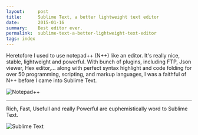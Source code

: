 ```yaml
---
layout:     post
title:      Sublime Text, a better lightweight text editor
date:       2015-01-16
summary:    Best editor ever.
permalink:	sublime-text-a-better-lightweight-text-editor
tags: index
---
```


Heretofore I used to use notepad++ (N++) like an editor. It's  really nice, stable, lightweight and powerful. With bunch of plugins, including FTP, Json viewer, Hex editor,... along with perfect syntax highlight and code folding for over 50 programming, scripting, and markup languages, I was a faithful of N++ before I came into Sublime Text.

![Notepad++](http://notepad-plus-plus.org/assets/images/notepad4ever.gif)

* * *

Rich, Fast, Usefull and really Powerful are euphemistically word to Sublime Text.

![Sublime Text](http://i.imgur.com/wnAzzwH.gif)
